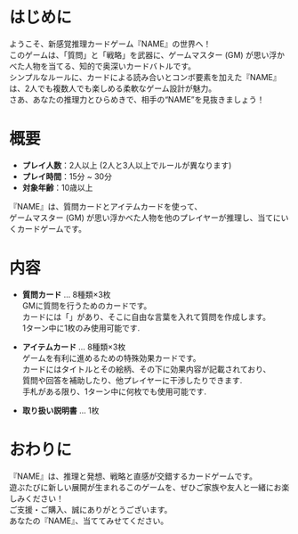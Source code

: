 # はじめに

ようこそ、新感覚推理カードゲーム『NAME』の世界へ！  
このゲームは、「質問」と「戦略」を武器に、ゲームマスター (GM) が思い浮かべた人物を当てる、知的で奥深いカードバトルです。  
シンプルなルールに、カードによる読み合いとコンボ要素を加えた『NAME』は、2人でも複数人でも楽しめる柔軟なゲーム設計が魅力。  
さあ、あなたの推理力とひらめきで、相手の“NAME”を見抜きましょう！

# 概要

- **プレイ人数**：2人以上 (2人と3人以上でルールが異なります)
- **プレイ時間**：15分 ~ 30分
- **対象年齢**：10歳以上

『NAME』は、質問カードとアイテムカードを使って、  
ゲームマスター (GM) が思い浮かべた人物を他のプレイヤーが推理し、当てにいくカードゲームです。

# 内容

- **質問カード** … 8種類×3枚  
  GMに質問を行うためのカードです。  
  カードには「」があり、そこに自由な言葉を入れて質問を作成します。  
  1ターン中に1枚のみ使用可能です.

- **アイテムカード** … 8種類×3枚  
  ゲームを有利に進めるための特殊効果カードです。  
  カードにはタイトルとその絵柄、その下に効果内容が記載されており、  
  質問や回答を補助したり、他プレイヤーに干渉したりできます.  
  手札がある限り、1ターン中に何枚でも使用可能です.

- **取り扱い説明書** … 1枚

# おわりに

『NAME』は、推理と発想、戦略と直感が交錯するカードゲームです。  
遊ぶたびに新しい展開が生まれるこのゲームを、ぜひご家族や友人と一緒にお楽しみください！  
ご支援・ご購入、誠にありがとうございます。  
あなたの『NAME』、当ててみせてください。